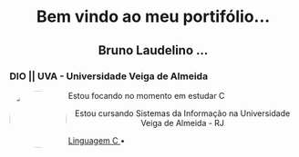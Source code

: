 <h1 align="center">Bem vindo ao meu portifólio...</h1>  
<h2 align="center"> Bruno Laudelino ...</h2>          
<h3 align="left">DIO || UVA - Universidade Veiga de Almeida</h3>
 <img align="left" style="border-radius: 50%;" src="http://www.quartograu.com.br/wp-content/uploads/2020/02/logo-specto-case-uva-01-300x300-1.png" width="100px;"

<p align="center">Estou focando no momento em estudar C</p>
<p align="center">Estou cursando Sistemas da Informação na Universidade Veiga de Almeida - RJ</p>

 <a href="https://github.com/brunolaudelino/C">Linguagem C </a> •




